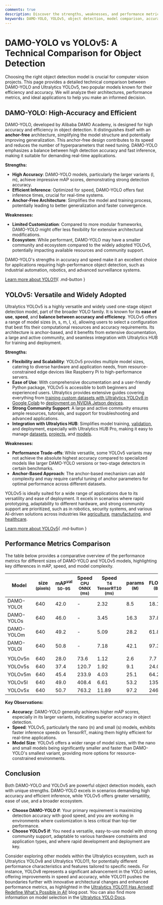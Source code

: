 ```yaml
---
comments: true
description: Discover the strengths, weaknesses, and performance metrics of DAMO-YOLO and YOLOv5 in this comprehensive comparison for object detection models.
keywords: DAMO-YOLO, YOLOv5, object detection, model comparison, accuracy, inference speed, anchor-free, anchor-based, Ultralytics, real-time applications
---
```


# DAMO-YOLO vs YOLOv5: A Technical Comparison for Object Detection

Choosing the right object detection model is crucial for computer vision projects. This page provides a detailed technical comparison between DAMO-YOLO and Ultralytics YOLOv5, two popular models known for their efficiency and accuracy. We will analyze their architectures, performance metrics, and ideal applications to help you make an informed decision.

<script async src="https://cdn.jsdelivr.net/npm/chart.js@3.9.1/dist/chart.min.js"></script>
<script defer src="../../javascript/benchmark.js"></script>

<canvas id="modelComparisonChart" width="1024" height="400" active-models='["DAMO-YOLO", "YOLOv5"]'></canvas>

## DAMO-YOLO: High-Accuracy and Efficient

DAMO-YOLO, developed by Alibaba DAMO Academy, is designed for high accuracy and efficiency in object detection. It distinguishes itself with an **anchor-free** architecture, simplifying the model structure and potentially improving generalization. This anchor-free design contributes to its speed and reduces the number of hyperparameters that need tuning. DAMO-YOLO emphasizes a balance between high detection accuracy and fast inference, making it suitable for demanding real-time applications.

**Strengths:**

- **High Accuracy**: DAMO-YOLO models, particularly the larger variants (l, m), achieve impressive mAP scores, demonstrating strong detection accuracy.
- **Efficient Inference**: Optimized for speed, DAMO-YOLO offers fast inference times, crucial for real-time systems.
- **Anchor-Free Architecture**: Simplifies the model and training process, potentially leading to better generalization and faster convergence.

**Weaknesses:**

- **Limited Customization**: Compared to more modular frameworks, DAMO-YOLO might offer less flexibility for extensive architectural modifications.
- **Ecosystem**: While performant, DAMO-YOLO may have a smaller community and ecosystem compared to the widely adopted YOLOv5, potentially impacting available resources and community support.

DAMO-YOLO's strengths in accuracy and speed make it an excellent choice for applications requiring high-performance object detection, such as industrial automation, robotics, and advanced surveillance systems.

[Learn more about YOLO11](https://docs.ultralytics.com/models/yolo11/){ .md-button }

## YOLOv5: Versatile and Widely Adopted

Ultralytics YOLOv5 is a highly versatile and widely used one-stage object detection model, part of the broader YOLO family. It is known for its **ease of use**, **speed**, and **balance between accuracy and efficiency**. YOLOv5 offers a range of model sizes (n, s, m, l, x), allowing users to select a configuration that best fits their computational resources and accuracy requirements. Its architecture is anchor-based, and it benefits from extensive documentation, a large and active community, and seamless integration with Ultralytics HUB for training and deployment.

**Strengths:**

- **Flexibility and Scalability**: YOLOv5 provides multiple model sizes, catering to diverse hardware and application needs, from resource-constrained edge devices like Raspberry Pi to high-performance servers.
- **Ease of Use**: With comprehensive documentation and a user-friendly Python package, YOLOv5 is accessible to both beginners and experienced users. Ultralytics provides extensive guides covering everything from [training custom datasets with Ultralytics YOLOv8 in Google Colab](https://www.ultralytics.com/blog/training-custom-datasets-with-ultralytics-yolov8-in-google-colab) to [deployment on NVIDIA Jetson devices](https://docs.ultralytics.com/guides/nvidia-jetson/).
- **Strong Community Support**: A large and active community ensures ample resources, tutorials, and support for troubleshooting and advanced applications.
- **Integration with Ultralytics HUB**: Simplifies model training, [validation](https://docs.ultralytics.com/modes/val/), and deployment, especially with Ultralytics HUB Pro, making it easy to manage [datasets](https://docs.ultralytics.com/datasets/), [projects](https://docs.ultralytics.com/hub/projects/), and [models](https://docs.ultralytics.com/hub/models/).

**Weaknesses:**

- **Performance Trade-offs**: While versatile, some YOLOv5 variants may not achieve the absolute highest accuracy compared to specialized models like larger DAMO-YOLO versions or two-stage detectors in certain benchmarks.
- **Anchor-Based Approach**: The anchor-based mechanism can add complexity and may require careful tuning of anchor parameters for optimal performance across different datasets.

YOLOv5 is ideally suited for a wide range of applications due to its versatility and ease of deployment. It excels in scenarios where rapid prototyping, adaptability to different hardware, and strong community support are prioritized, such as in robotics, security systems, and various AI-driven solutions across industries like [agriculture](https://www.ultralytics.com/solutions/ai-in-agriculture), [manufacturing](https://www.ultralytics.com/solutions/ai-in-manufacturing), and [healthcare](https://www.ultralytics.com/solutions/ai-in-healthcare).

[Learn more about YOLOv5](https://docs.ultralytics.com/models/yolov5/){ .md-button }

## Performance Metrics Comparison

The table below provides a comparative overview of the performance metrics for different sizes of DAMO-YOLO and YOLOv5 models, highlighting key differences in mAP, speed, and model complexity.

| Model      | size<br><sup>(pixels) | mAP<sup>val<br>50-95 | Speed<br><sup>CPU ONNX<br>(ms) | Speed<br><sup>T4 TensorRT10<br>(ms) | params<br><sup>(M) | FLOPs<br><sup>(B) |
| ---------- | --------------------- | -------------------- | ------------------------------ | ----------------------------------- | ------------------ | ----------------- |
| DAMO-YOLOt | 640                   | 42.0                 | -                              | 2.32                                | 8.5                | 18.1              |
| DAMO-YOLOs | 640                   | 46.0                 | -                              | 3.45                                | 16.3               | 37.8              |
| DAMO-YOLOm | 640                   | 49.2                 | -                              | 5.09                                | 28.2               | 61.8              |
| DAMO-YOLOl | 640                   | 50.8                 | -                              | 7.18                                | 42.1               | 97.3              |
|            |                       |                      |                                |                                     |                    |                   |
| YOLOv5n    | 640                   | 28.0                 | 73.6                           | 1.12                                | 2.6                | 7.7               |
| YOLOv5s    | 640                   | 37.4                 | 120.7                          | 1.92                                | 9.1                | 24.0              |
| YOLOv5m    | 640                   | 45.4                 | 233.9                          | 4.03                                | 25.1               | 64.2              |
| YOLOv5l    | 640                   | 49.0                 | 408.4                          | 6.61                                | 53.2               | 135.0             |
| YOLOv5x    | 640                   | 50.7                 | 763.2                          | 11.89                               | 97.2               | 246.4             |

**Key Observations:**

- **Accuracy**: DAMO-YOLO generally achieves higher mAP scores, especially in its larger variants, indicating superior accuracy in object detection.
- **Speed**: YOLOv5, particularly the nano (n) and small (s) models, exhibits faster inference speeds on TensorRT, making them highly efficient for real-time applications.
- **Model Size**: YOLOv5 offers a wider range of model sizes, with the nano and small models being significantly smaller and faster than DAMO-YOLO's smallest variant, providing more options for resource-constrained environments.

## Conclusion

Both DAMO-YOLO and YOLOv5 are powerful object detection models, each with unique strengths. DAMO-YOLO excels in scenarios demanding high accuracy and efficient inference, while YOLOv5 offers greater versatility, ease of use, and a broader ecosystem.

- **Choose DAMO-YOLO if**: Your primary requirement is maximizing detection accuracy with good speed, and you are working in environments where customization is less critical than top-tier performance.
- **Choose YOLOv5 if**: You need a versatile, easy-to-use model with strong community support, adaptable to various hardware constraints and application types, and where rapid development and deployment are key.

Consider exploring other models within the Ultralytics ecosystem, such as Ultralytics YOLOv8 and Ultralytics YOLO11, for potentially different performance characteristics and features tailored to specific needs. For instance, YOLOv8 represents a significant advancement in the YOLO series, offering improvements in speed and accuracy, while YOLO11 pushes the boundaries further with innovative architectural changes and enhanced performance metrics, as highlighted in the [Ultralytics YOLO11 Has Arrived! Redefine What's Possible in AI!](https://www.ultralytics.com/blog/ultralytics-yolo11-has-arrived-redefine-whats-possible-in-ai) blog post. You can also find more information on model selection in the [Ultralytics YOLO Docs](https://docs.ultralytics.com/guides/).
